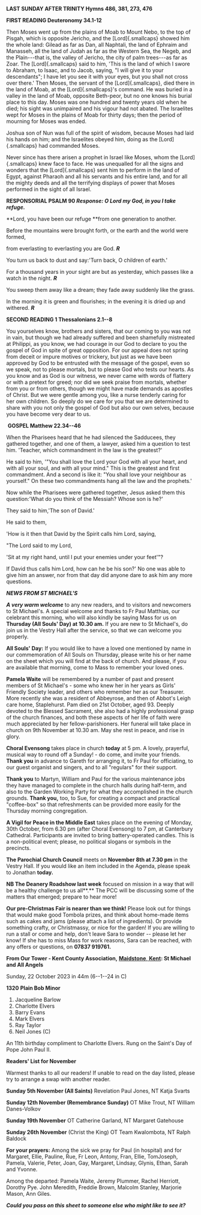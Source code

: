 **LAST SUNDAY AFTER TRINITY Hymns 486, 381, 273, 476**

**FIRST READING Deuteronomy 34.1-12**

Then Moses went up from the plains of Moab to Mount Nebo, to the top of
Pisgah, which is opposite Jericho, and the [Lord]{.smallcaps} showed him
the whole land: Gilead as far as Dan, all Naphtali, the land of Ephraim
and Manasseh, all the land of Judah as far as the Western Sea, the
Negeb, and the Plain---that is, the valley of Jericho, the city of palm
trees---as far as Zoar. The [Lord]{.smallcaps} said to him, 'This is the
land of which I swore to Abraham, to Isaac, and to Jacob, saying, "I
will give it to your descendants"; I have let you see it with your eyes,
but you shall not cross over there.' Then Moses, the servant of
the [Lord]{.smallcaps}, died there in the land of Moab, at
the [Lord]{.smallcaps}'s command. He was buried in a valley in the land
of Moab, opposite Beth-peor, but no one knows his burial place to this
day. Moses was one hundred and twenty years old when he died; his sight
was unimpaired and his vigour had not abated. The Israelites wept for
Moses in the plains of Moab for thirty days; then the period of mourning
for Moses was ended.

Joshua son of Nun was full of the spirit of wisdom, because Moses had
laid his hands on him; and the Israelites obeyed him, doing as
the [Lord]{.smallcaps} had commanded Moses.

Never since has there arisen a prophet in Israel like Moses, whom
the [Lord]{.smallcaps} knew face to face. He was unequalled for all the
signs and wonders that the [Lord]{.smallcaps} sent him to perform in the
land of Egypt, against Pharaoh and all his servants and his entire
land, and for all the mighty deeds and all the terrifying displays of
power that Moses performed in the sight of all Israel.

**RESPONSORIAL PSALM 90 *Response: O Lord my God, in you I take
refuge.***

**Lord, you have been our refuge **from one generation to another.

Before the mountains were brought forth, or the earth and the world were
formed,

from everlasting to everlasting you are God. ***R***

You turn us back to dust and say:'Turn back, O children of earth.'

For a thousand years in your sight are but as yesterday, which passes
like a watch in the night. ***R***

You sweep them away like a dream; they fade away suddenly like the
grass.

In the morning it is green and flourishes; in the evening it is dried up
and withered. ***R***

**SECOND READING 1 Thessalonians 2.1--8**

You yourselves know, brothers and sisters, that our coming to you was
not in vain, but though we had already suffered and been shamefully
mistreated at Philippi, as you know, we had courage in our God to
declare to you the gospel of God in spite of great opposition. For our
appeal does not spring from deceit or impure motives or trickery, but
just as we have been approved by God to be entrusted with the message of
the gospel, even so we speak, not to please mortals, but to please God
who tests our hearts. As you know and as God is our witness, we never
came with words of flattery or with a pretext for greed; nor did we seek
praise from mortals, whether from you or from others, though we might
have made demands as apostles of Christ. But we were gentle among you,
like a nurse tenderly caring for her own children. So deeply do we care
for you that we are determined to share with you not only the gospel of
God but also our own selves, because you have become very dear to us.

 **GOSPEL Matthew 22.34--46**

When the Pharisees heard that he had silenced the Sadducees, they
gathered together, and one of them, a lawyer, asked him a question to
test him. 'Teacher, which commandment in the law is the greatest?'

He said to him, '"You shall love the Lord your God with all your heart,
and with all your soul, and with all your mind." This is the greatest
and first commandment. And a second is like it: "You shall love your
neighbour as yourself." On these two commandments hang all the law and
the prophets.'

Now while the Pharisees were gathered together, Jesus asked them this
question:'What do you think of the Messiah? Whose son is he?'

They said to him,'The son of David.'

He said to them,

'How is it then that David by the Spirit calls him Lord, saying,

"The Lord said to my Lord,

'Sit at my right hand, until I put your enemies under your feet'"?

If David thus calls him Lord, how can he be his son?' No one was able to
give him an answer, nor from that day did anyone dare to ask him any
more questions.

***NEWS FROM ST MICHAEL\'S***

***A very warm welcome*** to any new readers, and to visitors and
newcomers to St Michael\'s. A special welcome and thanks to Fr Paul
Matthias, our celebrant this morning, who will also kindly be saying
Mass for us on **Thursday (All Souls\' Day) at 10.30 am.** If you are
new to St Michael\'s, do join us in the Vestry Hall after the service,
so that we can welcome you properly.

**All Souls\' Day:** If you would like to have a loved one mentioned by
name in our commemoration of All Souls on Thursday, please write his or
her name on the sheet which you will find at the back of church. And
please, if you are available that morning, come to Mass to remember your
loved ones.

**Pamela Waite** will be remembered by a number of past and present
members of St Michael\'s - some who knew her in her years as Girls\'
Friendly Society leader, and others who remember her as our Treasurer.
More recently she was a resident of Abbeyrose, and then of Abbot\'s
Leigh care home, Staplehurst. Pam died on 21st October, aged 93.
Deeply devoted to the Blessed Sacrament, she also had a highly
professional grasp of the church finances, and both these aspects of her
life of faith were much appreciated by her fellow-parishioners. Her
funeral will take place in church on 9th November at 10.30 am. May she
rest in peace, and rise in glory.

**Choral Evensong** takes place in church **today** at 5 pm. A lovely,
prayerful, musical way to round off a Sunday! - do come, and invite your
friends. **Thank you** in advance to Gareth for arranging it, to Fr Paul
for officiating, to our guest organist and singers, and to all
"regulars" for their support.

**Thank you** to Martyn, William and Paul for the various maintenance
jobs they have managed to complete in the church halls during half-term,
and also to the Garden Working Party for what they accomplished in the
church grounds. **Thank you,** too, to Sue, for creating a compact and
practical "coffee-box" so that refreshments can be provided more easily
for the Thursday morning congregation.

**A Vigil for Peace in the Middle East** takes place on the evening of
Monday, 30th October, from 6.30 pm (after Choral Evensong) to 7 pm, at
Canterbury Cathedral. Participants are invited to bring battery-operated
candles. This is a non-political event; please, no political slogans or
symbols in the precincts.

**The Parochial Church Council** meets on **November 8th at 7.30 pm**
in the Vestry Hall. If you would like an item included in the Agenda,
please speak to Jonathan **today.**

**NB The Deanery Roadshow last week** focused on mission in a way that
will be a healthy challenge to us all**.** The PCC will be discussing
some of the matters that emerged; prepare to hear more!

**Our pre-Christmas Fair is nearer than we think!** Please look out for
things that would make good Tombola prizes, and think about home-made
items such as cakes and jams (please attach a list of ingredients). Or
provide something crafty, or Christmassy, or nice for the garden! If you
are willing to run a stall or come and help, don\'t leave Sara to wonder
-- please let her know! If she has to miss Mass for work reasons, Sara
can be reached, with any offers or questions, on **07837 919761.**

**From Our Tower - Kent County Association,** [**Maidstone**,
**Kent**](https://dove.cccbr.org.uk/tower/12644#_blank)**: St Michael
and All Angels**

Sunday, 22 October 2023 in 44m (6--1--24 in C)

**1320** **Plain Bob Minor**

1. Jacqueline Barlow
2. Charlotte Elvers
3. Barry Evans
4. Mark Elvers
5. Ray Taylor
6. Neil Jones (C)

An 11th birthday compliment to Charlotte Elvers. Rung on the Saint\'s
Day of Pope John Paul II.

**Readers\' List for November**

Warmest thanks to all our readers! If unable to read on the day listed,
please try to arrange a swap with another reader.

**Sunday 5th November (All Saints)** Revelation Paul Jones, NT Katja
Svarts

**Sunday 12th November (Remembrance Sunday)** OT Mike Trout, NT
William Danes-Volkov

**Sunday 19th November** OT Catherine Garland, NT Margaret Gatehouse

**Sunday 26th November** (Christ the King) OT Team Kwalombota, NT
Ralph Baldock

**For your prayers:** Among the sick we pray for Paul (in hospital) and
for Margaret, Ellie, Pauline, Rue, Fr Leon, Antony, Fran, Ellie,
TomJoseph, Pamela, Valerie, Peter, Joan, Gay, Margaret, Lindsay, Glynis,
Ethan, Sarah and Yvonne.

Among the departed: Pamela Waite, Jeremy Plummer, Rachel Herriott,
Dorothy Pye. John Meredith, Freddie Brown, Malcolm Stanley, Marjorie
Mason, Ann Giles.

***Could you pass on this sheet to someone else who might like to see
it?***

